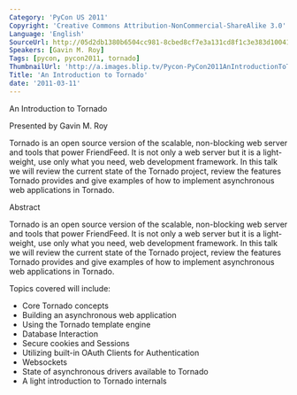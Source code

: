 ```yaml
---
Category: 'PyCon US 2011'
Copyright: 'Creative Commons Attribution-NonCommercial-ShareAlike 3.0'
Language: 'English'
SourceUrl: http://05d2db1380b6504cc981-8cbed8cf7e3a131cd8f1c3e383d10041.r93.cf2.rackcdn.com/pycon-us-2011/416_an-introduction-to-tornado.mp4
Speakers: [Gavin M. Roy]
Tags: [pycon, pycon2011, tornado]
ThumbnailUrl: 'http://a.images.blip.tv/Pycon-PyCon2011AnIntroductionToTornado238.png'
Title: 'An Introduction to Tornado'
date: '2011-03-11'
---
```

An Introduction to Tornado

Presented by Gavin M. Roy

Tornado is an open source version of the scalable, non-blocking web server and
tools that power FriendFeed. It is not only a web server but it is a light-
weight, use only what you need, web development framework. In this talk we
will review the current state of the Tornado project, review the features
Tornado provides and give examples of how to implement asynchronous web
applications in Tornado.

Abstract

Tornado is an open source version of the scalable, non-blocking web server and
tools that power FriendFeed. It is not only a web server but it is a light-
weight, use only what you need, web development framework. In this talk we
will review the current state of the Tornado project, review the features
Tornado provides and give examples of how to implement asynchronous web
applications in Tornado.

Topics covered will include:

  * Core Tornado concepts 
  * Building an asynchronous web application 
  * Using the Tornado template engine 
  * Database Interaction 
  * Secure cookies and Sessions 
  * Utilizing built-in OAuth Clients for Authentication 
  * Websockets 
  * State of asynchronous drivers available to Tornado 
  * A light introduction to Tornado internals 

